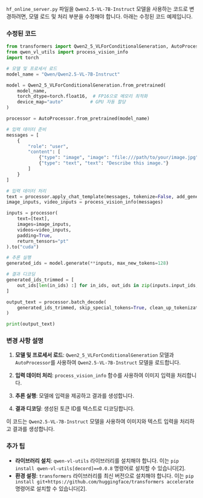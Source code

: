 `hf_online_server.py` 파일을 `Qwen2.5-VL-7B-Instruct` 모델을 사용하는 코드로 변경하려면, 모델 로드 및 처리 부분을 수정해야 합니다. 아래는 수정된 코드 예제입니다.

### 수정된 코드

```python
from transformers import Qwen2_5_VLForConditionalGeneration, AutoProcessor
from qwen_vl_utils import process_vision_info
import torch

# 모델 및 프로세서 로드
model_name = "Qwen/Qwen2.5-VL-7B-Instruct"

model = Qwen2_5_VLForConditionalGeneration.from_pretrained(
    model_name,
    torch_dtype=torch.float16,  # FP16으로 메모리 최적화
    device_map="auto"          # GPU 자동 할당
)

processor = AutoProcessor.from_pretrained(model_name)

# 입력 데이터 준비
messages = [
    {
        "role": "user",
        "content": [
            {"type": "image", "image": "file:///path/to/your/image.jpg"},
            {"type": "text", "text": "Describe this image."}
        ]
    }
]

# 입력 데이터 처리
text = processor.apply_chat_template(messages, tokenize=False, add_generation_prompt=True)
image_inputs, video_inputs = process_vision_info(messages)

inputs = processor(
    text=[text],
    images=image_inputs,
    videos=video_inputs,
    padding=True,
    return_tensors="pt"
).to("cuda")

# 추론 실행
generated_ids = model.generate(**inputs, max_new_tokens=128)

# 결과 디코딩
generated_ids_trimmed = [
    out_ids[len(in_ids) :] for in_ids, out_ids in zip(inputs.input_ids, generated_ids)
]

output_text = processor.batch_decode(
    generated_ids_trimmed, skip_special_tokens=True, clean_up_tokenization_spaces=False
)

print(output_text)
```

### 변경 사항 설명

1. **모델 및 프로세서 로드**: `Qwen2_5_VLForConditionalGeneration` 모델과 `AutoProcessor`를 사용하여 `Qwen2.5-VL-7B-Instruct` 모델을 로드합니다.

2. **입력 데이터 처리**: `process_vision_info` 함수를 사용하여 이미지 입력을 처리합니다.

3. **추론 실행**: 모델에 입력을 제공하고 결과를 생성합니다.

4. **결과 디코딩**: 생성된 토큰 ID를 텍스트로 디코딩합니다.

이 코드는 `Qwen2.5-VL-7B-Instruct` 모델을 사용하여 이미지와 텍스트 입력을 처리하고 결과를 생성합니다. 

### 추가 팁

- **라이브러리 설치**: `qwen-vl-utils` 라이브러리를 설치해야 합니다. 이는 `pip install qwen-vl-utils[decord]==0.0.8` 명령어로 설치할 수 있습니다[2].
- **환경 설정**: `transformers` 라이브러리를 최신 버전으로 설치해야 합니다. 이는 `pip install git+https://github.com/huggingface/transformers accelerate` 명령어로 설치할 수 있습니다[2].
